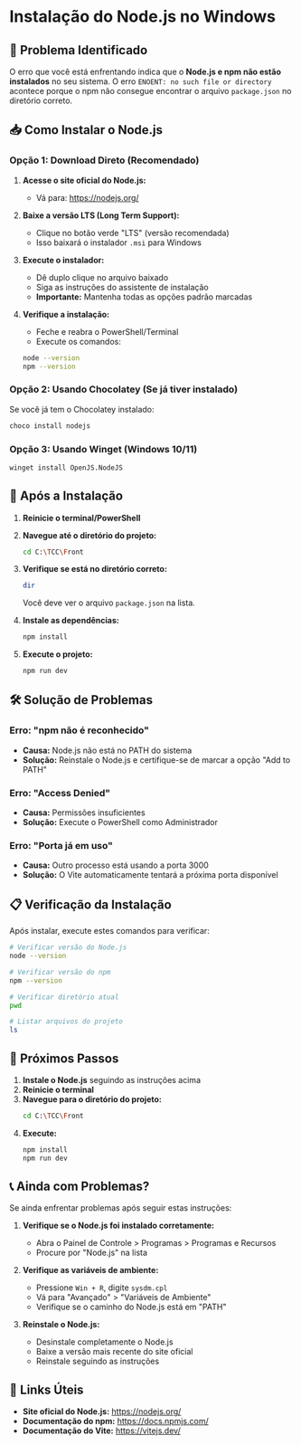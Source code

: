 # Instalação do Node.js no Windows

## 🚨 Problema Identificado

O erro que você está enfrentando indica que o **Node.js e npm não estão instalados** no seu sistema. O erro `ENOENT: no such file or directory` acontece porque o npm não consegue encontrar o arquivo `package.json` no diretório correto.

## 📥 Como Instalar o Node.js

### Opção 1: Download Direto (Recomendado)

1. **Acesse o site oficial do Node.js:**
   - Vá para: https://nodejs.org/

2. **Baixe a versão LTS (Long Term Support):**
   - Clique no botão verde "LTS" (versão recomendada)
   - Isso baixará o instalador `.msi` para Windows

3. **Execute o instalador:**
   - Dê duplo clique no arquivo baixado
   - Siga as instruções do assistente de instalação
   - **Importante:** Mantenha todas as opções padrão marcadas

4. **Verifique a instalação:**
   - Feche e reabra o PowerShell/Terminal
   - Execute os comandos:
   ```bash
   node --version
   npm --version
   ```

### Opção 2: Usando Chocolatey (Se já tiver instalado)

Se você já tem o Chocolatey instalado:
```bash
choco install nodejs
```

### Opção 3: Usando Winget (Windows 10/11)

```bash
winget install OpenJS.NodeJS
```

## 🔧 Após a Instalação

1. **Reinicie o terminal/PowerShell**
2. **Navegue até o diretório do projeto:**
   ```bash
   cd C:\TCC\Front
   ```

3. **Verifique se está no diretório correto:**
   ```bash
   dir
   ```
   Você deve ver o arquivo `package.json` na lista.

4. **Instale as dependências:**
   ```bash
   npm install
   ```

5. **Execute o projeto:**
   ```bash
   npm run dev
   ```

## 🛠️ Solução de Problemas

### Erro: "npm não é reconhecido"
- **Causa:** Node.js não está no PATH do sistema
- **Solução:** Reinstale o Node.js e certifique-se de marcar a opção "Add to PATH"

### Erro: "Access Denied"
- **Causa:** Permissões insuficientes
- **Solução:** Execute o PowerShell como Administrador

### Erro: "Porta já em uso"
- **Causa:** Outro processo está usando a porta 3000
- **Solução:** O Vite automaticamente tentará a próxima porta disponível

## 📋 Verificação da Instalação

Após instalar, execute estes comandos para verificar:

```bash
# Verificar versão do Node.js
node --version

# Verificar versão do npm
npm --version

# Verificar diretório atual
pwd

# Listar arquivos do projeto
ls
```

## 🎯 Próximos Passos

1. **Instale o Node.js** seguindo as instruções acima
2. **Reinicie o terminal**
3. **Navegue para o diretório do projeto:**
   ```bash
   cd C:\TCC\Front
   ```
4. **Execute:**
   ```bash
   npm install
   npm run dev
   ```

## 📞 Ainda com Problemas?

Se ainda enfrentar problemas após seguir estas instruções:

1. **Verifique se o Node.js foi instalado corretamente:**
   - Abra o Painel de Controle > Programas > Programas e Recursos
   - Procure por "Node.js" na lista

2. **Verifique as variáveis de ambiente:**
   - Pressione `Win + R`, digite `sysdm.cpl`
   - Vá para "Avançado" > "Variáveis de Ambiente"
   - Verifique se o caminho do Node.js está em "PATH"

3. **Reinstale o Node.js:**
   - Desinstale completamente o Node.js
   - Baixe a versão mais recente do site oficial
   - Reinstale seguindo as instruções

## 🔗 Links Úteis

- **Site oficial do Node.js:** https://nodejs.org/
- **Documentação do npm:** https://docs.npmjs.com/
- **Documentação do Vite:** https://vitejs.dev/
